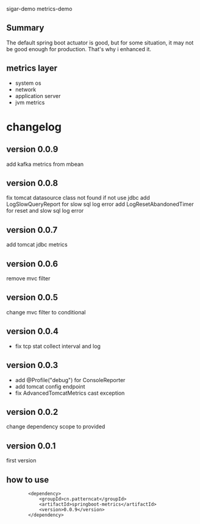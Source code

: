 sigar-demo
metrics-demo

## Summary
The default spring boot actuator is good, but for some situation, it may not be good enough for production. That's why i enhanced it.

## metrics layer
- system os
- network
- application server
- jvm metrics

# changelog
## version 0.0.9
add kafka metrics from mbean

## version 0.0.8

fix tomcat datasource class not found if not use jdbc
add LogSlowQueryReport for slow sql log error
add LogResetAbandonedTimer for reset and slow sql log error

## version 0.0.7
add tomcat jdbc metrics

## version 0.0.6
remove mvc filter

## version 0.0.5
change mvc filter to conditional

## version 0.0.4
- fix tcp stat collect interval and log

## version 0.0.3
- add @Profile("debug") for ConsoleReporter
- add tomcat config endpoint
- fix AdvancedTomcatMetrics cast exception

## version 0.0.2
change dependency scope to provided

## version 0.0.1
first version

## how to use
```
		<dependency>
			<groupId>cn.patterncat</groupId>
			<artifactId>springboot-metrics</artifactId>
			<version>0.0.9</version>
		</dependency>
```
